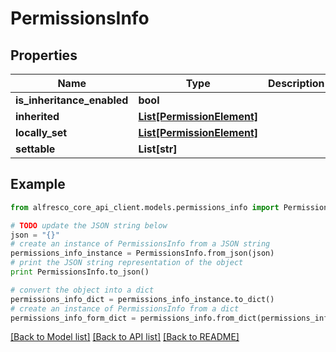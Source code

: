 # PermissionsInfo


## Properties
Name | Type | Description | Notes
------------ | ------------- | ------------- | -------------
**is_inheritance_enabled** | **bool** |  | [optional] 
**inherited** | [**List[PermissionElement]**](PermissionElement.md) |  | [optional] 
**locally_set** | [**List[PermissionElement]**](PermissionElement.md) |  | [optional] 
**settable** | **List[str]** |  | [optional] 

## Example

```python
from alfresco_core_api_client.models.permissions_info import PermissionsInfo

# TODO update the JSON string below
json = "{}"
# create an instance of PermissionsInfo from a JSON string
permissions_info_instance = PermissionsInfo.from_json(json)
# print the JSON string representation of the object
print PermissionsInfo.to_json()

# convert the object into a dict
permissions_info_dict = permissions_info_instance.to_dict()
# create an instance of PermissionsInfo from a dict
permissions_info_form_dict = permissions_info.from_dict(permissions_info_dict)
```
[[Back to Model list]](../README.md#documentation-for-models) [[Back to API list]](../README.md#documentation-for-api-endpoints) [[Back to README]](../README.md)


